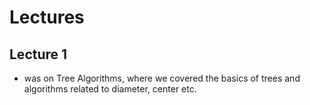 # Lectures

## Lecture 1 
 * was on Tree Algorithms, where we covered the basics of trees and algorithms related to diameter, center etc.
